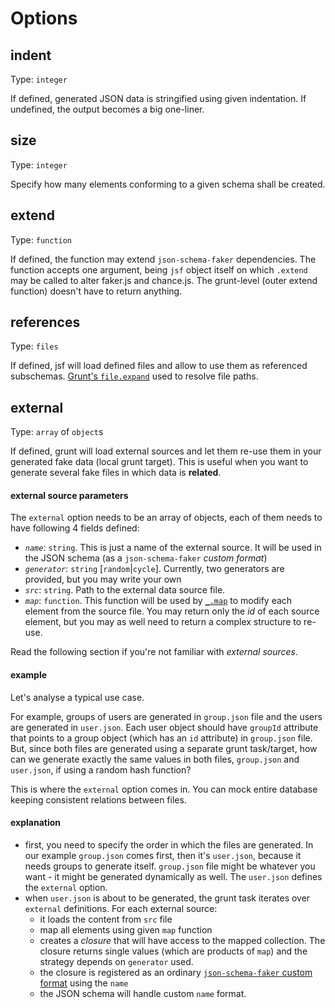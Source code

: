 # Options

## indent
Type: `integer`

If defined, generated JSON data is stringified using given indentation. If
undefined, the output becomes a big one-liner.

## size
Type: `integer`

Specify how many elements conforming to a given schema shall be created.

## extend
Type: `function`

If defined, the function may extend `json-schema-faker` dependencies. The
function accepts one argument, being `jsf` object itself on which `.extend`
may be called to alter faker.js and chance.js. The grunt-level (outer extend
function) doesn't have to return anything.

## references
Type: `files`

If defined, jsf will load defined files and allow to use them as referenced
subschemas. [Grunt's `file.expand`](http://gruntjs.com/api/grunt.file#grunt.file.expand)
used to resolve file paths.

## external
Type: `array` of `object`s

If defined, grunt will load external sources and let them re-use them in your
generated fake data (local grunt target). This is useful when you want to
generate several fake files in which data is **related**.

#### external source parameters

The `external` option needs to be an array of objects, each of them needs to
have following 4 fields defined:

 * *`name`*: `string`. This is just a name of the external source. It will be used in the JSON schema (as a `json-schema-faker` *custom format*)
 * *`generator`*: `string` [`random`|`cycle`]. Currently, two generators are provided, but you may write your own
 * *`src`*: `string`. Path to the external data source file.
 * *`map`*: `function`. This function will be used by [`_.map`](https://lodash.com/docs#map) to modify each element from the source file. You may return only the *id* of each source element, but you may as well need to return a complex structure to re-use.

Read the following section if you're not familiar with *external sources*.

#### example

Let's analyse a typical use case.

For example, groups of users are generated in `group.json` file and the users
are generated in `user.json`. Each user object should have `groupId` attribute
that points to a group object (which has an `id` attribute) in `group.json`
file. But, since both files are generated using a separate grunt task/target,
how can we generate exactly the same values in both files, `group.json` and
`user.json`, if using a random hash function?

This is where the `external` option comes in. You can mock entire database
keeping consistent relations between files.

#### explanation

 * first, you need to specify the order in which the files are generated. In our example `group.json` comes first, then it's `user.json`, because it needs groups to generate itself. `group.json` file might be whatever you want - it might be generated dynamically as well. The `user.json` defines the `external` option.
 * when `user.json` is about to be generated, the grunt task iterates over `external` definitions. For each external source:
   * it loads the content from `src` file
   * map all elements using given `map` function
   * creates a *closure* that will have access to the mapped collection.  The closure returns single values (which are products of `map`) and the strategy depends on `generator` used.
   * the closure is registered as an ordinary [`json-schema-faker` custom format](https://github.com/json-schema-faker/json-schema-faker#custom-formats) using the `name` 
   * the JSON schema will handle custom `name` format.
